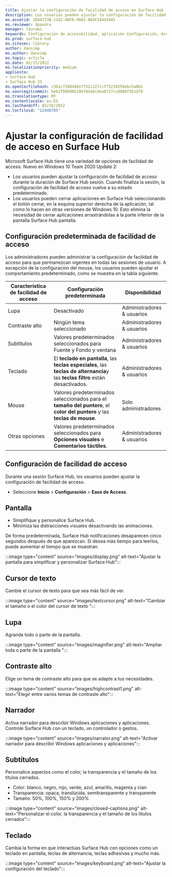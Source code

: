 ```yaml
---
title: Ajustar la configuración de facilidad de acceso en Surface Hub
description: Los usuarios pueden ajustar la configuración de facilidad de acceso Microsoft Surface Hub.
ms.assetid: 1D44723B-1162-4DF6-99A2-8A3F24443442
ms.reviewer: dpandre
manager: laurawi
keywords: Configuración de accesibilidad, aplicación Configuración, Accesibilidad
ms.prod: surface-hub
ms.sitesec: library
author: dansimp
ms.author: dansimp
ms.topic: article
ms.date: 02/15/2022
ms.localizationpriority: medium
appliesto:
- Surface Hub
- Surface Hub 2S
ms.openlocfilehash: c3b1c73d8d4b1f732c127ccf75239259ebc5a0b1
ms.sourcegitcommit: beb2f9db90b19b74da6cdee8717cc0888f3b1d70
ms.translationtype: MT
ms.contentlocale: es-ES
ms.lasthandoff: 03/16/2022
ms.locfileid: "12448785"
---
```

# <a name="adjust-ease-of-access-settings-on-surface-hub"></a>Ajustar la configuración de facilidad de acceso en Surface Hub

Microsoft Surface Hub tiene una variedad de opciones de facilidad de acceso. Nuevo en Windows 10 Team 2020 Update 2:

- Los usuarios pueden ajustar la configuración de facilidad de acceso durante la duración de Surface Hub sesión. Cuando finaliza la sesión, la configuración de facilidad de acceso vuelve a su estado predeterminado. 
- Los usuarios pueden cerrar aplicaciones en Surface Hub seleccionando el botón cerrar, en la esquina superior derecha de la aplicación, tal como lo hacen en otras versiones de Windows 10. Esto elimina la necesidad de cerrar aplicaciones arrastrándolas a la parte inferior de la pantalla Surface Hub pantalla. 

## <a name="default-ease-of-acess-settings"></a>Configuración predeterminada de facilidad de acceso

Los administradores pueden administrar la configuración de facilidad de acceso para que permanezcan vigentes en todas las sesiones de usuario. A excepción de la configuración del mouse, los usuarios pueden ajustar el comportamiento predeterminado, como se muestra en la tabla siguiente.  


| Característica de facilidad de acceso | Configuración predeterminada  | Disponibilidad|
| --------------------- | ----------------- |-------------|
| Lupa             | Desactivado               |Administradores & usuarios|
| Contraste alto         | Ningún tema seleccionado |Administradores & usuarios|
| Subtítulos       | Valores predeterminados seleccionados para Fuente y Fondo y ventana |Administradores & usuarios|
| Teclado              |               El **teclado en pantalla**, las **teclas especiales**, las **teclas de alternancia**y las **teclas filtro** están desactivados. |Administradores & usuarios|
| Mouse                 | Valores predeterminados seleccionados para el **tamaño del puntero**, el **color del puntero** y las **teclas de mouse**. |Solo administradores|
| Otras opciones         | Valores predeterminados seleccionados para **Opciones visuales** e **Comentarios táctiles**. |Administradores & usuarios|

## <a name="ease-of-access-settings"></a>Configuración de facilidad de acceso

Durante una sesión Surface Hub, los usuarios pueden ajustar la configuración de facilidad de acceso.

- Seleccione **Inicio** >  **Configuración** >  **Ease de Access**.

## <a name="display"></a>Pantalla

- Simplifique y personalice Surface Hub.
- Minimiza las distracciones visuales desactivando las animaciones.

De forma predeterminada, Surface Hub notificaciones desaparecen cinco segundos después de que aparezcan. Si desea más tiempo para leerlos, puede aumentar el tiempo que se muestran.

 :::image type="content" source="images/display.png" alt-text="Ajustar la pantalla para simplificar y personalizar Surface Hub":::

## <a name="text-cursor"></a>Cursor de texto

Cambie el cursor de texto para que sea más fácil de ver.

:::image type="content" source="images/textcursor.png" alt-text="Cambiar el tamaño o el color del cursor de texto ":::

## <a name="magnifier"></a>Lupa

Agranda todo o parte de la pantalla.

 :::image type="content" source="images/magnifier.png" alt-text="Ampliar toda o parte de la pantalla ":::

## <a name="high-contrast"></a>Contraste alto

Elige un tema de contraste alto para que se adapte a tus necesidades.

:::image type="content" source="images/highcontrast1.png" alt-text="Elegir entre varios temas de contraste alto":::

## <a name="narrator"></a>Narrador

Activa narrador para describir Windows aplicaciones y aplicaciones. Controle Surface Hub con un teclado, un controlador o gestos.

:::image type="content" source="images/narrator.png" alt-text="Activar narrador para describir Windows aplicaciones y aplicaciones":::

## <a name="closed-captions"></a>Subtítulos

Personalice aspectos como el color, la transparencia y el tamaño de los títulos cerrados.

- Color: blanco, negro, rojo, verde, azul, amarillo, magenta y cian
- Transparencia: opaca, translúcida, semitransparente y transparente
- Tamaño: 50%, 100%, 150% y 200%

:::image type="content" source="images/closed-captions.png" alt-text="Personalizar el color, la transparencia y el tamaño de los títulos cerrados":::

## <a name="keyboard"></a>Teclado

Cambia la forma en que interactúas Surface Hub con opciones como un teclado en pantalla, teclas de alternancia, teclas adhesivas y mucho más.

:::image type="content" source="images/keyboard.png" alt-text="Ajustar la configuración del teclado":::
